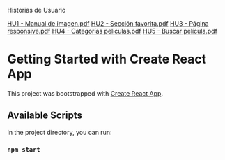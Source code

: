 Historias de Usuario

[HU1 - Manual de imagen.pdf](https://github.com/camiloandres2a/Movies/files/10149179/HU1.-.Manual.de.imagen.pdf)
[HU2 - Sección favorita.pdf](https://github.com/camiloandres2a/Movies/files/10149185/HU2.-.Seccion.favorita.pdf)
[HU3 - Página responsive.pdf](https://github.com/camiloandres2a/Movies/files/10149186/HU3.-.Pagina.responsive.pdf)
[HU4 - Categorías peliculas.pdf](https://github.com/camiloandres2a/Movies/files/10149187/HU4.-.Categorias.peliculas.pdf)
[HU5 - Buscar película.pdf](https://github.com/camiloandres2a/Movies/files/10149188/HU5.-.Buscar.pelicula.pdf)

# Getting Started with Create React App

This project was bootstrapped with [Create React App](https://github.com/facebook/create-react-app).

## Available Scripts

In the project directory, you can run:

### `npm start`



